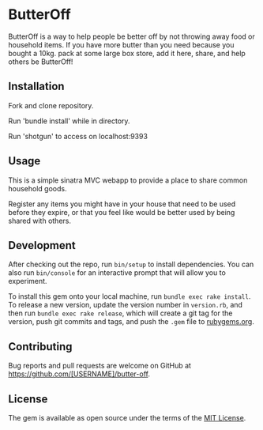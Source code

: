 # ButterOff

ButterOff is a way to help people be better off by not throwing away food or household items. If you have more butter than you need because you bought a 10kg. pack at some large box store, add it here, share, and help others be ButterOff!

## Installation

Fork and clone repository.

Run 'bundle install' while in directory.

Run 'shotgun' to access on localhost:9393
<!-- 
Add this line to your application's Gemfile:

```ruby
gem 'butter-off'
```

And then execute:

    $ bundle

Or install it yourself as:

    $ gem install butter-off
 -->
## Usage

This is a simple sinatra MVC webapp to provide a place to share common household goods.

Register any items you might have in your house that need to be used before they expire, or that you feel like would be better used by being shared with others.

## Development

After checking out the repo, run `bin/setup` to install dependencies. You can also run `bin/console` for an interactive prompt that will allow you to experiment.

To install this gem onto your local machine, run `bundle exec rake install`. To release a new version, update the version number in `version.rb`, and then run `bundle exec rake release`, which will create a git tag for the version, push git commits and tags, and push the `.gem` file to [rubygems.org](https://rubygems.org).

## Contributing

Bug reports and pull requests are welcome on GitHub at https://github.com/[USERNAME]/butter-off.

## License

The gem is available as open source under the terms of the [MIT License](https://opensource.org/licenses/MIT).
